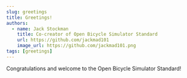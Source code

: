 ```yaml
---
slug: greetings
title: Greetings!
authors:
  - name: Jack Stockman
    title: Co-creator of Open Bicycle Simulator Standard
    url: https://github.com/jackmad101
    image_url: https://github.com/jackmad101.png
tags: [greetings]
---
```


Congratulations and welcome to the Open Bicycle Simulator Standard!
